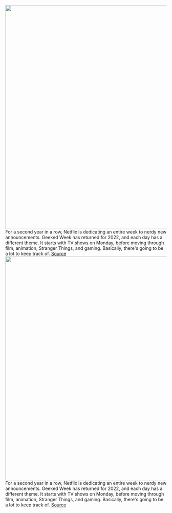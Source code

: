 <img src='https://cdn.vox-cdn.com/thumbor/48DdkLKB_RKf2HmVzpK5BiqDwjM=/0x0:7680x4320/1200x675/filters:focal(3127x1675:4355x2903)/cdn.vox-cdn.com/uploads/chorus_image/image/70948666/PROFILE_JABARI_FL_6.8.22.10.jpg' width='700px' /><br/>
For a second year in a row, Netflix is dedicating an entire week to nerdy new announcements. Geeked Week has returned for 2022, and each day has a different theme. It starts with TV shows on Monday, before moving through film, animation, Stranger Things, and gaming. Basically, there's going to be a lot to keep track of.
<a href='https://www.theverge.com/2022/6/6/23156316/netflix-geeked-week-2022-trailers-film-tv-announcements'> Source <a/><img src='https://cdn.vox-cdn.com/thumbor/48DdkLKB_RKf2HmVzpK5BiqDwjM=/0x0:7680x4320/1200x675/filters:focal(3127x1675:4355x2903)/cdn.vox-cdn.com/uploads/chorus_image/image/70948666/PROFILE_JABARI_FL_6.8.22.10.jpg' width='700px' /><br/>
For a second year in a row, Netflix is dedicating an entire week to nerdy new announcements. Geeked Week has returned for 2022, and each day has a different theme. It starts with TV shows on Monday, before moving through film, animation, Stranger Things, and gaming. Basically, there's going to be a lot to keep track of.
<a href='https://www.theverge.com/2022/6/6/23156316/netflix-geeked-week-2022-trailers-film-tv-announcements'> Source <a/>